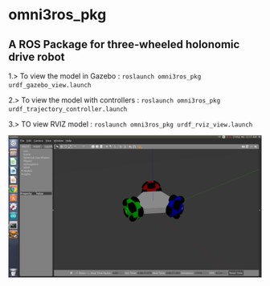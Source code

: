 # omni3ros_pkg

## A ROS Package for three-wheeled holonomic drive robot

1.> To view the model in Gazebo : ` roslaunch omni3ros_pkg urdf_gazebo_view.launch `

2.> To view the model with controllers : `roslaunch omni3ros_pkg urdf_trajectory_controller.launch `

3.> TO view RVIZ model : `roslaunch omni3ros_pkg urdf_rviz_view.launch`

![](screenshots/Screenshot%20from%202019-02-27%2000-17-33.png)
